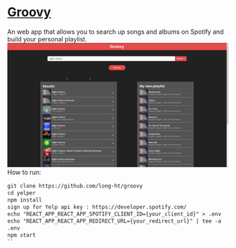 # [Groovy](https://groovy1945.herokuapp.com/)  
An web app that allows you to search up songs and albums on Spotify and build your personal playlist.
![Demo](demo/Demo.png?raw=true)
How to run:
```
git clone https://github.com/long-ht/groovy  
cd yelper  
npm install  
sign up for Yelp api key : https://developer.spotify.com/  
echo "REACT_APP_REACT_APP_SPOTIFY_CLIENT_ID={your_client_id}" > .env  
echo "REACT_APP_REACT_APP_REDIRECT_URL={your_redirect_url}" | tee -a .env  
npm start  
``